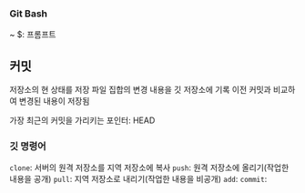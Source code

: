 ### Git Bash
~ $: 프롬프트

## 커밋
저장소의 현 상태를 저장
파일 집합의 변경 내용을 깃 저장소에 기록
이전 커밋과 비교하여 변경된 내용이 저장됨

가장 최근의 커밋을 가리키는 포인터: HEAD

### 깃 명령어
`clone`: 서버의 원격 저장소를 지역 저장소에 복사
`push`: 원격 저장소에 올리기(작업한 내용을 공개)
`pull`: 지역 저장소로 내리기(작업한 내용을 비공개)
`add`:
`commit`:
